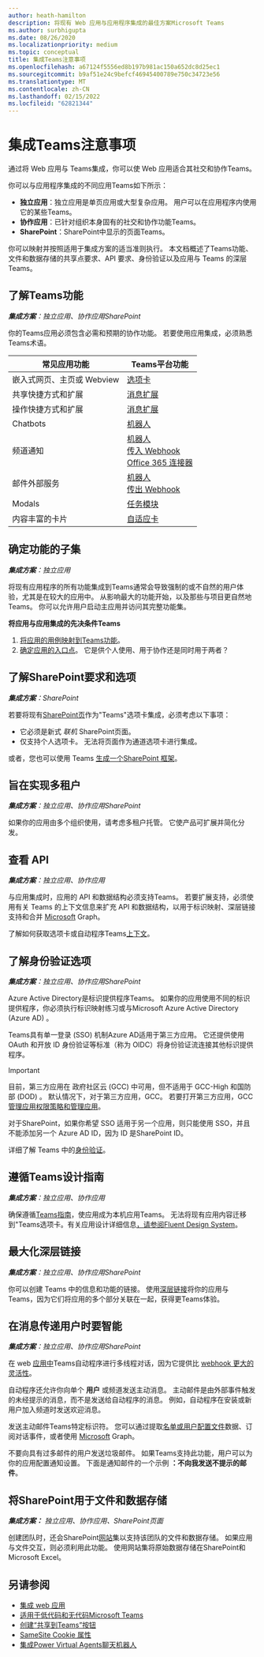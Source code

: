 ```yaml
---
author: heath-hamilton
description: 将现有 Web 应用与应用程序集成的最佳方案Microsoft Teams
ms.author: surbhigupta
ms.date: 08/26/2020
ms.localizationpriority: medium
ms.topic: conceptual
title: 集成Teams注意事项
ms.openlocfilehash: a67124f5556ed8b197b981ac150a652dc8d25ec1
ms.sourcegitcommit: b9af51e24c9befcf46945400789e750c34723e56
ms.translationtype: MT
ms.contentlocale: zh-CN
ms.lasthandoff: 02/15/2022
ms.locfileid: "62821344"
---
```

# <a name="considerations-for-teams-integration"></a>集成Teams注意事项 

通过将 Web 应用与 Teams集成，你可以使 Web 应用适合其社交和协作Teams。
  
你可以与应用程序集成的不同应用Teams如下所示：
* **独立应用**：独立应用是单页应用或大型复杂应用。 用户可以在应用程序内使用它的某些Teams。
* **协作应用**：已针对组织本身固有的社交和协作功能Teams。
* **SharePoint**：SharePoint中显示的页面Teams。

你可以映射并按照适用于集成方案的适当准则执行。
本文档概述了Teams功能、文件和数据存储的共享点要求、API 要求、身份验证以及应用与 Teams 的深层Teams。

## <a name="get-to-know-teams-platform-capabilities"></a>了解Teams功能

***集成方案**：独立应用、协作应用SharePoint*

你的Teams应用必须包含必需和预期的协作功能。 若要使用应用集成，必须熟悉Teams术语。

|常见应用功能   |Teams平台功能   |
|----------|-----------|
|嵌入式网页、主页或 Webview  |[选项卡](../tabs/what-are-tabs.md)  |
|共享快捷方式和扩展  |[消息扩展](../messaging-extensions/what-are-messaging-extensions.md)  |
|操作快捷方式和扩展  |[消息扩展](../messaging-extensions/what-are-messaging-extensions.md)  |
|Chatbots  |[机器人](../bots/what-are-bots.md) |
|频道通知  |[机器人](../bots/what-are-bots.md)<br/>[传入 Webhook](../webhooks-and-connectors/what-are-webhooks-and-connectors.md)<br/>[Office 365 连接器](../webhooks-and-connectors/what-are-webhooks-and-connectors.md)  |
|邮件外部服务  |[机器人](../bots/what-are-bots.md)<br/>[传出 Webhook](../webhooks-and-connectors/what-are-webhooks-and-connectors.md)  |
|Modals  |[任务模块](../task-modules-and-cards/what-are-task-modules.md)  |
|内容丰富的卡片  |[自适应卡](../task-modules-and-cards/what-are-cards.md)  |

## <a name="determine-a-subset-of-functionality"></a>确定功能的子集

***集成方案**：独立应用*

将现有应用程序的所有功能集成到Teams通常会导致强制的或不自然的用户体验，尤其是在较大的应用中。 从影响最大的功能开始，以及那些与项目更自然地Teams。 你可以允许用户启动主应用并访问其完整功能集。

**将应用与应用集成的先决条件Teams**

1. [将应用的用例映射到Teams功能](../concepts/design/map-use-cases.md)。
1. [确定应用的入口点](../concepts/extensibility-points.md)。 它是供个人使用、用于协作还是同时用于两者？

## <a name="understand-sharepoint-requirements-and-options"></a>了解SharePoint要求和选项

***集成方案**：SharePoint*

若要将现有[SharePoint页](/MicrosoftTeams/teams-standalone-static-tabs-using-spo-sites)作为"Teams"选项卡集成，必须考虑以下事项：

* 它必须是新式 *联机* SharePoint页面。
* 仅支持个人选项卡。 无法将页面作为通道选项卡进行集成。

或者，您也可以使用 Teams [生成一个SharePoint 框架](/sharepoint/dev/spfx/integrate-with-teams-introduction)。

## <a name="aim-towards-multi-tenancy"></a>旨在实现多租户

***集成方案**：独立应用、协作应用SharePoint*

如果你的应用由多个组织使用，请考虑多租户托管。 它使产品可扩展并简化分发。

## <a name="review-your-apis"></a>查看 API

***集成方案**：独立应用、协作应用*

与应用集成时，应用的 API 和数据结构必须支持Teams。 若要扩展支持，必须使用有关 Teams 的上下文信息来扩充 API 和数据结构，以用于标识映射、深层链接支持和[](../concepts/authentication/configure-identity-provider.md)合并 [Microsoft](/graph/teams-concept-overview) Graph[](../concepts/build-and-test/deep-links.md)。

了解如何获取选项卡或自动程序Teams[上下文](../bots/how-to/get-teams-context.md)。 [](../tabs/how-to/access-teams-context.md)

## <a name="understand-authentication-options"></a>了解身份验证选项

***集成方案**：独立应用、协作应用SharePoint*

Azure Active Directory是标识提供程序Teams。 如果你的应用使用不同的标识提供程序，你必须执行标识映射练习或与Microsoft Azure Active Directory (Azure AD) 。

Teams具有单一登录 (SSO) 机制Azure AD适用于第三方应用。 它还提供使用 OAuth 和开放 ID 身份验证等标准（称为 OIDC）将身份验证流连接其他标识提供程序。

> [!IMPORTANT]
> 目前，第三方应用在 政府社区云 (GCC) 中可用，但不适用于 GCC-High 和国防部 (DOD) 。 默认情况下，对于第三方应用，GCC。 若要打开第三方应用，GCC[管理应用权限策略](/microsoftteams/teams-app-permission-policies)[和管理应用](/microsoftteams/manage-apps)。

对于SharePoint，如果你希望 SSO 适用于另一个应用，则只能使用 SSO，并且不能添加另一个 Azure AD ID，因为 ID 是SharePoint ID。

详细了解 Teams 中的[身份验证](../concepts/authentication/authentication.md)。

## <a name="follow-teams-design-guidelines"></a>遵循Teams设计指南

***集成方案**：独立应用、协作应用*

确保遵循[Teams指南](../concepts/design/understand-use-cases.md)，使应用成为本机应用Teams。 无法将现有应用内容迁移到"Teams选项卡。有关应用设计详细信息[，请参阅Fluent Design System](https://fluentsite.z22.web.core.windows.net/)。

## <a name="maximize-deep-linking"></a>最大化深层链接

***集成方案**：独立应用、协作应用SharePoint*

你可以创建 Teams 中的信息和功能的链接。 使用[深层链接](../concepts/build-and-test/deep-links.md)将你的应用与Teams，因为它们将应用的多个部分关联在一起，获得更Teams体验。

## <a name="be-smart-when-messaging-users"></a>在消息传递用户时要智能

***集成方案**：独立应用、协作应用SharePoint*

在 web [应用中](../bots/what-are-bots.md)Teams自动程序进行多线程对话，因为它提供比 [webhook 更大的灵活性](../webhooks-and-connectors/what-are-webhooks-and-connectors.md)。

自动程序还允许你向单个 **用户** 或频道发送主动消息。 主动邮件是由外部事件触发的未经提示的消息，而不是发送给自动程序的消息。 例如，自动程序在安装或新用户加入频道时发送欢迎消息。

发送主动邮件Teams特定标识符。 您可以通过提取[名单或用户配置文件](../bots/how-to/get-teams-context.md#fetch-the-roster-or-user-profile)数据、订阅对话事件，或者使用 [Microsoft](/microsoftteams/platform/graph-api/proactive-bots-and-messages/graph-proactive-bots-and-messages?context=graph/context#proactive-messaging-in-teams) Graph。 [](../bots/how-to/conversations/subscribe-to-conversation-events.md)

不要向具有过多邮件的用户发送垃圾邮件。 如果Teams支持此功能，用户可以为你的应用配置通知设置。
下面是通知邮件的一个示例 **：不向我发送不提示的邮件**。

## <a name="use-sharepoint-for-file-and-data-storage"></a>将SharePoint用于文件和数据存储

***集成方案：** 独立应用、协作应用、SharePoint页面*

创建团队时，还会SharePoint[网站](/microsoftteams/sharepoint-onedrive-interact)集以支持该团队的文件和数据存储。 如果应用与文件交互，则必须利用此功能。 使用网站集将原始数据存储在SharePoint和Microsoft Excel。

## <a name="see-also"></a>另请参阅

* [集成 web 应用](~/samples/integrate-web-apps-overview.md)
* [适用于低代码和无代码Microsoft Teams](~/samples/teams-low-code-solutions.md)
* [创建“共享到Teams”按钮](../concepts/build-and-test/share-to-teams.md)
* [SameSite Cookie 属性](~/resources/samesite-cookie-update.md)
* [集成Power Virtual Agents聊天机器人](~/bots/how-to/add-power-virtual-agents-bot-to-teams.md)
